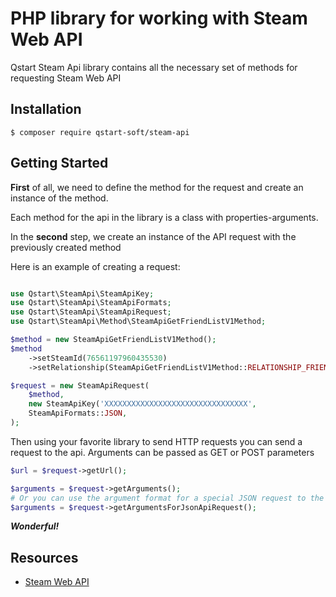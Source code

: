 PHP library for working with Steam Web API
==========================================

Qstart Steam Api library contains all the necessary set of methods for requesting Steam Web API

Installation
------------

```
$ composer require qstart-soft/steam-api
```

Getting Started
---------------

**First** of all, we need to define the method for the request and create an instance of the method.

Each method for the api in the library is a class with properties-arguments.

In the **second** step, we create an instance of the API request with the previously created method

Here is an example of creating a request:
```php

use Qstart\SteamApi\SteamApiKey;
use Qstart\SteamApi\SteamApiFormats;
use Qstart\SteamApi\SteamApiRequest;
use Qstart\SteamApi\Method\SteamApiGetFriendListV1Method;

$method = new SteamApiGetFriendListV1Method();
$method
    ->setSteamId(76561197960435530)
    ->setRelationship(SteamApiGetFriendListV1Method::RELATIONSHIP_FRIEND);

$request = new SteamApiRequest(
    $method,
    new SteamApiKey('XXXXXXXXXXXXXXXXXXXXXXXXXXXXXXXX',
    SteamApiFormats::JSON,
);
```

Then using your favorite library to send HTTP requests you can send a request to the api.
Arguments can be passed as GET or POST parameters

```php
$url = $request->getUrl();

$arguments = $request->getArguments();
# Or you can use the argument format for a special JSON request to the steam service
$arguments = $request->getArgumentsForJsonApiRequest();
```



___Wonderful!___


Resources
---------

* [Steam Web API](https://developer.valvesoftware.com/wiki/Steam_Web_API)
